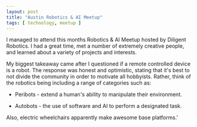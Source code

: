 ```yaml
---
layout: post
title: "Austin Robotics & AI Meetup"
tags: [ technology, meetup ]
---
```


I managed to attend this months Robotics & AI Meetup hosted by Diligent Robotics.  I had a great time, met a number of extremely creative people, and learned about a variety of projects and interests.

My biggest takeaway came after I questioned if a remote controlled device is a robot.  The response was honest and optimistic, stating that it's best to not divide the community in order to motivate all hobbyists.  Rather, think of the robotics being including a range of categories such as:

  * Peribots - extend a human's ability to manipulate their environment.

  * Autobots - the use of software and AI to perform a designated task.

Also, electric wheelchairs apparently make awesome base platforms.'
